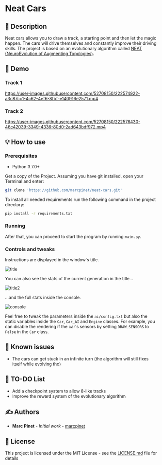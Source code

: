 # Neat Cars

## 📝 Description

Neat cars allows you to draw a track, a starting point and then let the magic happen. The cars will drive themselves and constantly improve their driving skills. The project is based on an evolutionary algorithm called [NEAT (NeuroEvolution of Augmenting Topologies)](https://en.wikipedia.org/wiki/Neuroevolution_of_augmenting_topologies).

## 🎥 Demo

### Track 1

https://user-images.githubusercontent.com/52708150/222574922-a3c87cc1-4c62-4ef6-8fbf-e140916e2571.mp4

### Track 2

https://user-images.githubusercontent.com/52708150/222576430-46c42039-3349-4336-80d0-2ad643bdf972.mp4

## 💡 How to use

### Prerequisites

* Python 3.7.0+

Get a copy of the Project. Assuming you have git installed, open your Terminal and enter:

```bash
git clone 'https://github.com/marcpinet/neat-cars.git'
```

To install all needed requirements run the following command in the project directory:

```bash
pip install -r requirements.txt
```

### Running

After that, you can proceed to start the program by running `main.py`.

### Controls and tweaks

Instructions are displayed in the window's title.

![title](https://i.imgur.com/ikz1mq5.png)

You can also see the stats of the current generation in the title...

![title2](https://i.imgur.com/foaowFK.png)

...and the full stats inside the console.

![console](https://i.imgur.com/TuNHLf4.png)

Feel free to tweak the parameters inside the `ai/config.txt` but also the static variables inside the `Car`, `Car_AI` and `Engine` classes.
For example, you can disable the rendering if the car's sensors by setting `DRAW_SENSORS` to `False` in the `Car` class.

## 🐛 Known issues

* The cars can get stuck in an infinite turn (the algorithm will still fixes itself while evolving tho)

## 🥅 TO-DO List

* Add a checkpoint system to allow 8-like tracks
* Improve the reward system of the evolutionary algorithm

## ✍️ Authors

* **Marc Pinet** - *Initial work* - [marcpinet](https://github.com/marcpinet)

## 📃 License

This project is licensed under the MIT License - see the [LICENSE.md](LICENSE.md) file for details
